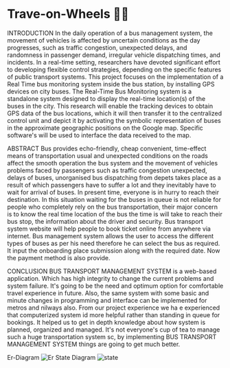 # Trave-on-Wheels 🚌🚌

INTRODUCTION
In the daily operation of a bus management system, the movement of vehicles is affected by uncertain conditions as the day progresses, such as traffic congestion, unexpected delays, and randomness in passenger demand, irregular vehicle dispatching times, and incidents. In a real-time setting, researchers have devoted significant effort to developing flexible control strategies, depending on the specific features of public transport systems. This project focuses on the implementation of a Real Time bus monitoring system inside the bus station, by installing GPS devices on city buses. The Real-Time Bus Monitoring system is a standalone system designed to display the real-time location(s) of the buses in the city. This research will enable the tracking devices to obtain GPS data of the bus locations, which it will then transfer it to the centralized control unit and depict it by activating the symbolic representation of buses in the approximate geographic positions on the Google map. Specific software's will be used to interface the data received to the map.

 ABSTRACT
Bus provides echo-friendly, cheap convenient, time-effect means of transportation usual and unexpected conditions on the roads affect the smooth operation the bus system and the movement of vehicles problems faced by passengers such as traffic congestion unexpected, delays of buses, unorganised bus dispatching from depets takes place as a result of which passengers have to suffer a lot and they inevitably have to wait for arrival of buses. In present time, everyone is in hurry to reach their destination. In this situation waiting for the buses in queue is not reliable for people who completely rely on the bus transportation, their major concern is to know the real time location of the bus the time is will take to reach their bus stop, the information about the driver and security.
Bus transport system website will help people to book ticket online from anywhere via internet. Bus management system allows the user to access the different types of buses as per his need therefore he can select the bus as required. It input the onboarding place submission along with the required date. Now the payment method is also provide.

 CONCLUSION
BUS TRANSPORT MANAGEMENT SYSTEM is a web-based application. Which has high integrity to change the current problems and system failure. It's going to be the need and optimum option for comfortable travel experience in future. Also, the same system with some basic and minute changes in programming and interface can be implemented for metros and nilways also. From our project experience we ha e experienced that computerized system id more helpful rather than standing in queue for bookings. It helped us to get in depth knowledge about how system is planned, organized and managed. It's not everyone's cup of tea to manage such a huge transportation system sc, by implementing BUS TRANSPORT MANAGEMENT SYSTEM things are going to get much better.

 Er-Diagram
![Er](https://github.com/Yash-kapure25/Trave-on-Wheels/assets/85839788/92975cdb-c3af-4735-b6ea-306c4235ca54)
 State Diagram
![state](https://github.com/Yash-kapure25/Trave-on-Wheels/assets/85839788/fb53e30b-f103-40b6-8536-678619db05cd)

